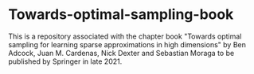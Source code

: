 # Towards-optimal-sampling-book
This is a repository associated with the chapter book "Towards optimal sampling for learning sparse approximations in high dimensions" by Ben Adcock, Juan M. Cardenas, Nick Dexter and Sebastian Moraga to be published by Springer in late 2021.
